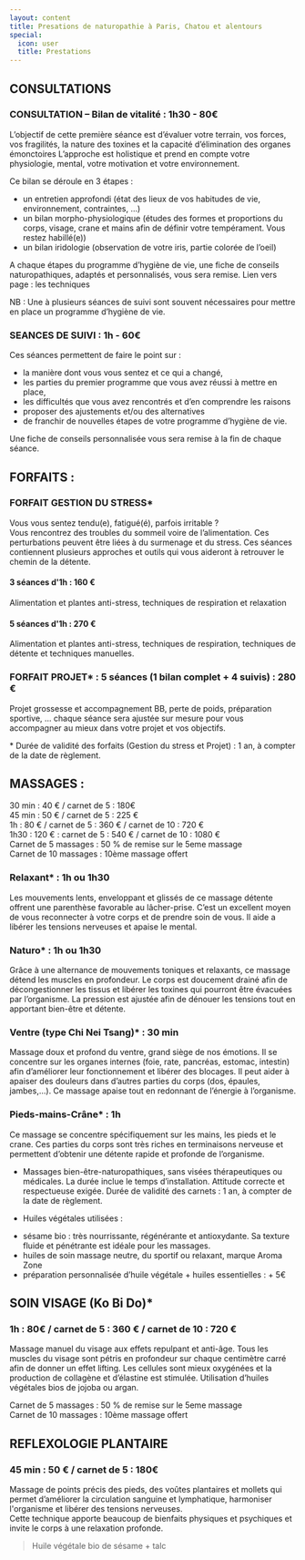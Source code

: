 ```yaml
---
layout: content
title: Presations de naturopathie à Paris, Chatou et alentours
special:
  icon: user
  title: Prestations
---
```


## CONSULTATIONS

### CONSULTATION – Bilan de vitalité : 1h30 - 80€
L’objectif de cette première séance est d’évaluer votre terrain, vos forces, vos fragilités, la nature des toxines et la capacité d’élimination des organes émonctoires  L’approche est holistique et prend  en compte votre physiologie, mental, votre motivation et votre environnement.

Ce bilan se déroule en 3 étapes :
- un entretien approfondi (état des lieux de vos habitudes de vie, environnement, contraintes, …)
- un bilan morpho-physiologique (études des formes et proportions du corps, visage, crane et mains afin de définir votre tempérament. Vous restez habillé(e))
- un bilan iridologie (observation de votre iris, partie colorée de l’oeil)

A chaque étapes du programme d’hygiène de vie, une fiche de conseils naturopathiques, adaptés et personnalisés, vous sera remise. Lien vers page : les techniques

NB : Une à plusieurs séances de suivi sont souvent nécessaires pour mettre en place un programme d’hygiène de vie.

### SEANCES DE SUIVI : 1h - 60€
Ces séances permettent de faire le point sur :
- la manière dont vous vous sentez et ce qui a changé,
- les parties du premier programme que vous avez réussi à mettre en place,
- les difficultés que vous avez rencontrés et d’en comprendre les raisons
- proposer des ajustements  et/ou des alternatives
- de franchir de nouvelles étapes de votre programme d’hygiène de vie.

Une fiche de conseils personnalisée vous sera remise à la fin de chaque séance.

## FORFAITS :
### FORFAIT GESTION DU STRESS*
Vous vous sentez tendu(e), fatigué(é), parfois irritable ?  
Vous rencontrez des troubles du sommeil voire de l’alimentation. Ces perturbations peuvent être liées à du surmenage et du stress. Ces séances contiennent plusieurs approches et outils qui vous aideront à retrouver le chemin de la détente.
#### 3 séances d'1h : 160 €
Alimentation et plantes anti-stress, techniques de respiration et relaxation  
#### 5 séances d'1h : 270 €
Alimentation et plantes anti-stress, techniques de respiration, techniques de détente et techniques manuelles.


### FORFAIT  PROJET* : 5 séances (1 bilan complet + 4 suivis) : 280 €
Projet grossesse et accompagnement BB, perte de poids, préparation sportive, … chaque séance sera ajustée sur mesure pour vous accompagner au mieux dans votre projet et vos objectifs.

\* Durée de validité des forfaits (Gestion du stress et Projet) : 1 an, à compter de la date de règlement.


## MASSAGES :

30 min : 40 € / carnet de 5 : 180€  
45 min : 50 € / carnet de 5 : 225 €  
1h : 80 € / carnet de 5 : 360 € / carnet de 10 : 720 €  
1h30 : 120 € : carnet de 5 : 540 € / carnet de 10 : 1080 €  
Carnet de 5 massages : 50 % de remise sur le 5eme massage  
Carnet de 10 massages : 10ème massage offert

### Relaxant* : 1h ou 1h30
Les mouvements lents, enveloppant et glissés de ce massage détente offrent une parenthèse favorable au lâcher-prise. C’est un excellent moyen de vous reconnecter à votre corps et de prendre soin de vous. Il aide a libérer les tensions nerveuses et apaise le mental.


### Naturo* : 1h ou 1h30
Grâce à une alternance de mouvements toniques et relaxants, ce massage détend les muscles en profondeur. Le corps est doucement drainé afin de décongestionner les tissus et libérer les toxines qui pourront être évacuées par l’organisme. La pression est ajustée afin de dénouer les tensions tout en apportant bien-être et détente.

### Ventre (type Chi Nei Tsang)* : 30 min
Massage doux et profond du ventre, grand siège de nos émotions. Il se concentre sur les organes internes (foie, rate, pancréas, estomac, intestin) afin d’améliorer leur fonctionnement et libérer des blocages. Il peut aider à apaiser des douleurs dans d’autres parties du corps (dos, épaules, jambes,...). Ce massage apaise tout en redonnant de l’énergie à l’organisme.

### Pieds-mains-Crâne* : 1h
Ce massage se concentre spécifiquement sur les mains, les pieds et le crane. Ces parties du corps sont très riches en terminaisons nerveuse et permettent d’obtenir une détente rapide et profonde de l’organisme.

* Massages bien-être-naturopathiques, sans visées thérapeutiques ou médicales. La durée inclue le temps d’installation. Attitude correcte et respectueuse exigée.
Durée de validité des carnets : 1 an, à compter de la date de règlement.

* Huiles végétales utilisées :
- sésame bio : très nourrissante, régénérante et antioxydante. Sa texture fluide et pénétrante est idéale pour les massages.
- huiles de soin massage neutre, du sportif ou relaxant, marque Aroma Zone
- préparation personnalisée d’huile végétale + huiles essentielles : + 5€

## SOIN VISAGE (Ko Bi Do)*
### 1h : 80€ / carnet de 5 : 360 € / carnet de 10 : 720 €

Massage manuel du visage aux effets repulpant et anti-âge. Tous les muscles du visage sont pétris en profondeur sur chaque centimètre carré afin de donner un effet lifting. Les cellules sont mieux oxygénées et la production de collagène et d’élastine est stimulée.
Utilisation d’huiles végétales bios de jojoba ou argan.

Carnet de 5 massages : 50 % de remise sur le 5eme massage  
Carnet de 10 massages : 10ème massage offert

## REFLEXOLOGIE PLANTAIRE
### 45 min : 50 € / carnet de 5 : 180€
Massage de points précis des pieds, des voûtes plantaires et mollets qui permet d’améliorer la circulation sanguine et lymphatique, harmoniser l'organisme et libérer des tensions nerveuses.  
Cette technique apporte beaucoup de bienfaits physiques et psychiques et invite le corps à une relaxation profonde.
> Huile végétale bio de sésame + talc
